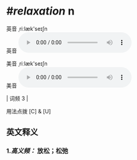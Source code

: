 # ***\#relaxation*** n
英音 ˌriːlæk'seɪʃn  
英音
<audio src="./media/relaxation-B.aac" controls="controls"></audio>

美音 ˌriːlæk'seɪʃn  
美音
<audio src="./media/relaxation.aac" controls="controls"></audio>



| 词频 3 |  

用法点拨   [C] & [U]

英文释义
---
### 1.*高义频：* **放松；松弛**  


